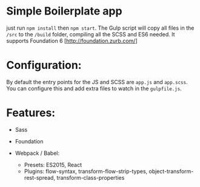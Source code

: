 # Simple Boilerplate app

just run `npm install` then `npm start`. The Gulp script will copy all files in the `/src` to the `/build` folder, compiling all the SCSS and ES6 needed. It supports Foundation 6 [<http://foundation.zurb.com/>]

# Configuration:

By default the entry points for the JS and SCSS are `app.js` and `app.scss`. You can configure this and add extra files to watch in the `gulpfile.js`.

# Features:

- Sass
- Foundation
- Webpack / Babel:

  - Presets: ES2015, React
  - Plugins: flow-syntax, transform-flow-strip-types, object-transform-rest-spread, transform-class-properties
